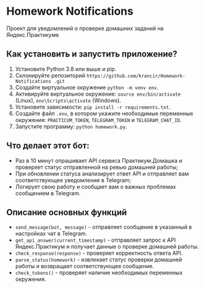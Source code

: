 # Homework Notifications

Проект для уведомлений о проверке домашних заданий на Яндекс.Практикуме

## Как установить и запустить приложение?

1. Установите Python 3.8 или выше и pip. 
2. Склонируйте репозиторий `https://github.com/krancir/Homework-Notifications
.git`
3. Создайте виртуальное окружение `python -m venv env`.
4. Активируйте виртуальное окружение: `source env/bin/activate` (Linux), `env\Scripts\activate` (Windows).
5. Установите зависимости: `pip install -r requirements.txt`.
6. Создайте файл `.env`, в котором укажите необходимые переменные окружения: `PRACTICUM_TOKEN`, `TELEGRAM_TOKEN` и `TELEGRAM_CHAT_ID`.
7. Запустите программу: `python homework.py`.

## Что делает этот бот:

- Раз в 10 минут опрашивает API сервиса Практикум.Домашка и проверяет статус отправленной на ревью домашней работы;
- При обновлении статуса анализирует ответ API и отправляет вам соответствующее уведомление в Telegram;
- Логирует свою работу и сообщает вам о важных проблемах сообщением в Telegram.


## Описание основных функций

- `send_message(bot, message)` - отправляет сообщение в указанный в настройках чат в Telegram.
- `get_api_answer(current_timestamp)` - отправляет запрос к API Яндекс.Практикум и получает данные о проверке домашней работы.
- `check_response(response)` - проверяет корректность ответа API.
- `parse_status(homework)` - извлекает статус проверки домашней работы и возвращает соответствующее сообщение.
- `check_tokens()` - проверяет наличие необходимых переменных окружения.
